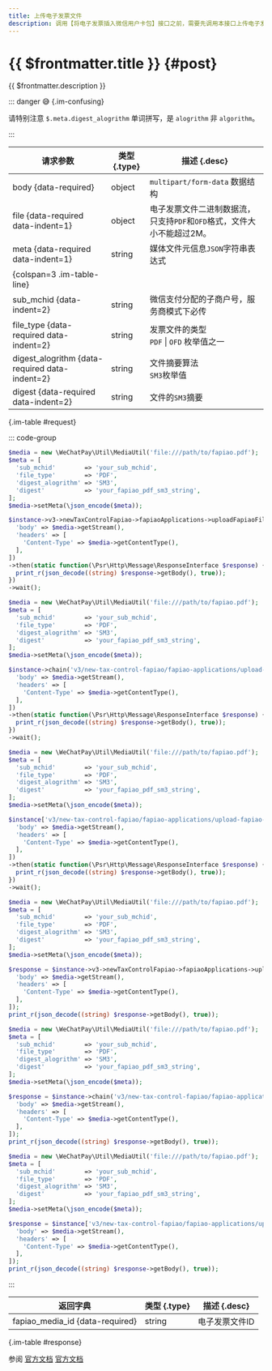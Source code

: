 ```yaml
---
title: 上传电子发票文件
description: 调用【将电子发票插入微信用户卡包】接口之前，需要先调用本接口上传电子发票文件，获取文件ID。上传的发票文件会在三天后过期，因此上传后请尽快调用【将电子发票插入微信用户卡包】接口执行插入微信用户卡包的操作。
---
```


# {{ $frontmatter.title }} {#post}

{{ $frontmatter.description }}

::: danger :sweat_smile: {.im-confusing}

请特别注意 `$.meta.digest_alogrithm` 单词拼写，是 `alogrithm` 非 `algorithm`。

:::

| 请求参数 | 类型 {.type} | 描述 {.desc}
| --- | --- | ---
| body {data-required} | object | `multipart/form-data` 数据结构
| file {data-required data-indent=1} | object | 电子发票文件二进制数据流，只支持`PDF`和`OFD`格式，文件大小不能超过2M。
| meta {data-required data-indent=1} | string | 媒体文件元信息`JSON`字符串表达式
| {colspan=3 .im-table-line}
| sub_mchid {data-indent=2} | string | 微信支付分配的子商户号，服务商模式下必传
| file_type {data-required data-indent=2} | string | 发票文件的类型<br/>`PDF` \| `OFD` 枚举值之一
| digest_alogrithm {data-required data-indent=2} | string | 文件摘要算法<br/>`SM3`枚举值
| digest {data-required data-indent=2} | string | 文件的`SM3`摘要

{.im-table #request}

::: code-group

```php [异步纯链式]
$media = new \WeChatPay\Util\MediaUtil('file:///path/to/fapiao.pdf');
$meta = [
  'sub_mchid'        => 'your_sub_mchid',
  'file_type'        => 'PDF',
  'digest_alogrithm' => 'SM3',
  'digest'           => 'your_fapiao_pdf_sm3_string',
];
$media->setMeta(\json_encode($meta));

$instance->v3->newTaxControlFapiao->fapiaoApplications->uploadFapiaoFile->postAsync([
  'body' => $media->getStream(),
  'headers' => [
    'Content-Type' => $media->getContentType(),
  ],
])
->then(static function(\Psr\Http\Message\ResponseInterface $response) {
  print_r(json_decode((string) $response->getBody(), true));
})
->wait();
```

```php [异步声明式]
$media = new \WeChatPay\Util\MediaUtil('file:///path/to/fapiao.pdf');
$meta = [
  'sub_mchid'        => 'your_sub_mchid',
  'file_type'        => 'PDF',
  'digest_alogrithm' => 'SM3',
  'digest'           => 'your_fapiao_pdf_sm3_string',
];
$media->setMeta(\json_encode($meta));

$instance->chain('v3/new-tax-control-fapiao/fapiao-applications/upload-fapiao-file')->postAsync([
  'body' => $media->getStream(),
  'headers' => [
    'Content-Type' => $media->getContentType(),
  ],
])
->then(static function(\Psr\Http\Message\ResponseInterface $response) {
  print_r(json_decode((string) $response->getBody(), true));
})
->wait();
```

```php [异步属性式]
$media = new \WeChatPay\Util\MediaUtil('file:///path/to/fapiao.pdf');
$meta = [
  'sub_mchid'        => 'your_sub_mchid',
  'file_type'        => 'PDF',
  'digest_alogrithm' => 'SM3',
  'digest'           => 'your_fapiao_pdf_sm3_string',
];
$media->setMeta(\json_encode($meta));

$instance['v3/new-tax-control-fapiao/fapiao-applications/upload-fapiao-file']->postAsync([
  'body' => $media->getStream(),
  'headers' => [
    'Content-Type' => $media->getContentType(),
  ],
])
->then(static function(\Psr\Http\Message\ResponseInterface $response) {
  print_r(json_decode((string) $response->getBody(), true));
})
->wait();
```

```php [同步纯链式]
$media = new \WeChatPay\Util\MediaUtil('file:///path/to/fapiao.pdf');
$meta = [
  'sub_mchid'        => 'your_sub_mchid',
  'file_type'        => 'PDF',
  'digest_alogrithm' => 'SM3',
  'digest'           => 'your_fapiao_pdf_sm3_string',
];
$media->setMeta(\json_encode($meta));

$response = $instance->v3->newTaxControlFapiao->fapiaoApplications->uploadFapiaoFile->post([
  'body' => $media->getStream(),
  'headers' => [
    'Content-Type' => $media->getContentType(),
  ],
]);
print_r(json_decode((string) $response->getBody(), true));
```

```php [同步声明式]
$media = new \WeChatPay\Util\MediaUtil('file:///path/to/fapiao.pdf');
$meta = [
  'sub_mchid'        => 'your_sub_mchid',
  'file_type'        => 'PDF',
  'digest_alogrithm' => 'SM3',
  'digest'           => 'your_fapiao_pdf_sm3_string',
];
$media->setMeta(\json_encode($meta));

$response = $instance->chain('v3/new-tax-control-fapiao/fapiao-applications/upload-fapiao-file')->post([
  'body' => $media->getStream(),
  'headers' => [
    'Content-Type' => $media->getContentType(),
  ],
]);
print_r(json_decode((string) $response->getBody(), true));
```

```php [同步属性式]
$media = new \WeChatPay\Util\MediaUtil('file:///path/to/fapiao.pdf');
$meta = [
  'sub_mchid'        => 'your_sub_mchid',
  'file_type'        => 'PDF',
  'digest_alogrithm' => 'SM3',
  'digest'           => 'your_fapiao_pdf_sm3_string',
];
$media->setMeta(\json_encode($meta));

$response = $instance['v3/new-tax-control-fapiao/fapiao-applications/upload-fapiao-file']->post([
  'body' => $media->getStream(),
  'headers' => [
    'Content-Type' => $media->getContentType(),
  ],
]);
print_r(json_decode((string) $response->getBody(), true));
```

:::

| 返回字典 | 类型 {.type} | 描述 {.desc}
| --- | --- | ---
| fapiao_media_id {data-required} | string | 电子发票文件ID

{.im-table #response}

参阅 [官方文档](https://pay.weixin.qq.com/doc/v3/merchant/4012556605) [官方文档](https://pay.weixin.qq.com/doc/v3/partner/4012696830)
